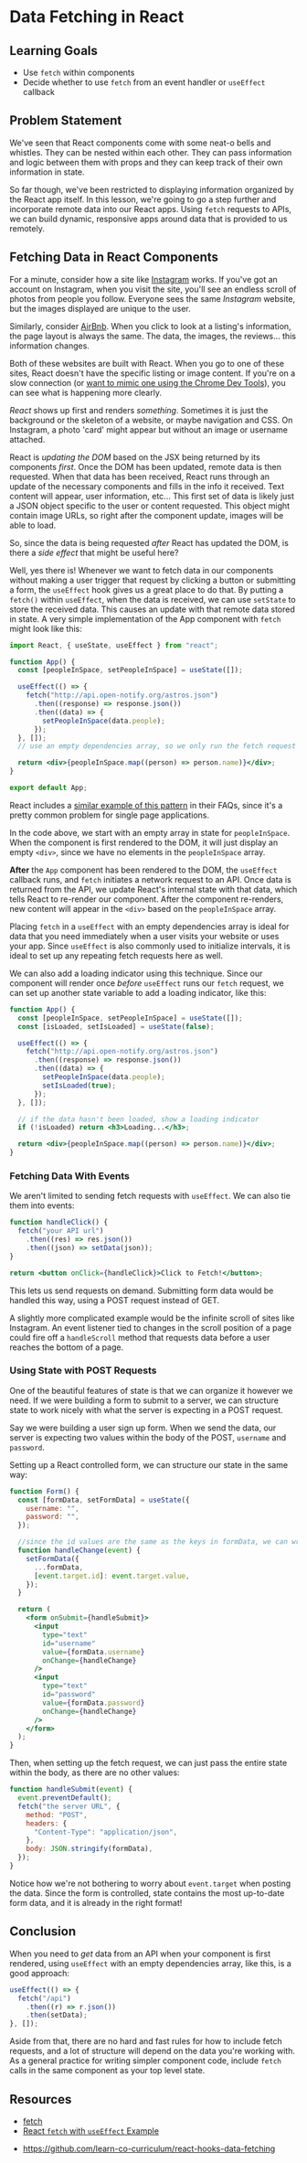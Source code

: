 # Data Fetching in React

## Learning Goals

- Use `fetch` within components
- Decide whether to use `fetch` from an event handler or `useEffect` callback

## Problem Statement

We've seen that React components come with some neat-o bells and whistles. They
can be nested within each other. They can pass information and logic between
them with props and they can keep track of their own information in state.

So far though, we've been restricted to displaying information organized by the
React app itself. In this lesson, we're going to go a step further and
incorporate remote data into our React apps. Using `fetch` requests to APIs, we
can build dynamic, responsive apps around data that is provided to us remotely.

## Fetching Data in React Components

For a minute, consider how a site like [Instagram][insta] works. If you've got
an account on Instagram, when you visit the site, you'll see an endless scroll
of photos from people you follow. Everyone sees the same _Instagram_ website,
but the images displayed are unique to the user.

Similarly, consider [AirBnb][airbnb]. When you click to look at a listing's
information, the page layout is always the same. The data, the images, the
reviews... this information changes.

Both of these websites are built with React. When you go to one of these sites,
React doesn't have the specific listing or image content. If you're on a slow
connection (or [want to mimic one using the Chrome Dev Tools][fake3g]), you can
see what is happening more clearly.

_React_ shows up first and renders _something_. Sometimes it is just the
background or the skeleton of a website, or maybe navigation and CSS. On
Instagram, a photo 'card' might appear but without an image or username
attached.

React is _updating the DOM_ based on the JSX being returned by its components
_first_. Once the DOM has been updated, remote data is then requested. When that
data has been received, React runs through an update of the necessary components
and fills in the info it received. Text content will appear, user information,
etc... This first set of data is likely just a JSON object specific to the user
or content requested. This object might contain image URLs, so right after the
component update, images will be able to load.

So, since the data is being requested _after_ React has updated the DOM,
is there a _side effect_ that might be useful here?

Well, yes there is! Whenever we want to fetch data in our components without
making a user trigger that request by clicking a button or submitting a form,
the `useEffect` hook gives us a great place to do that. By
putting a `fetch()` within `useEffect`, when the data is received, we can use
`setState` to store the received data. This causes an update with that remote
data stored in state. A very simple implementation of the App component with
`fetch` might look like this:

```jsx
import React, { useState, useEffect } from "react";

function App() {
  const [peopleInSpace, setPeopleInSpace] = useState([]);

  useEffect(() => {
    fetch("http://api.open-notify.org/astros.json")
      .then((response) => response.json())
      .then((data) => {
        setPeopleInSpace(data.people);
      });
  }, []);
  // use an empty dependencies array, so we only run the fetch request ONCE

  return <div>{peopleInSpace.map((person) => person.name)}</div>;
}

export default App;
```

React includes a [similar example of this pattern][react ajax] in their FAQs,
since it's a pretty common problem for single page applications.

In the code above, we start with an empty array in state for `peopleInSpace`.
When the component is first rendered to the DOM, it will just display an empty
`<div>`, since we have no elements in the `peopleInSpace` array.

**After** the `App` component has been rendered to the DOM, the `useEffect`
callback runs, and `fetch` initiates a network request to an API. Once data is
returned from the API, we update React's internal state with that data, which
tells React to re-render our component. After the component re-renders, new
content will appear in the `<div>` based on the `peopleInSpace` array.

Placing `fetch` in a `useEffect` with an empty dependencies array is ideal for
data that you need immediately when a user visits your website or uses your app.
Since `useEffect` is also commonly used to initialize intervals, it is ideal to
set up any repeating fetch requests here as well.

We can also add a loading indicator using this technique. Since our component
will render once _before_ `useEffect` runs our `fetch` request, we can set up
another state variable to add a loading indicator, like this:

```jsx
function App() {
  const [peopleInSpace, setPeopleInSpace] = useState([]);
  const [isLoaded, setIsLoaded] = useState(false);

  useEffect(() => {
    fetch("http://api.open-notify.org/astros.json")
      .then((response) => response.json())
      .then((data) => {
        setPeopleInSpace(data.people);
        setIsLoaded(true);
      });
  }, []);

  // if the data hasn't been loaded, show a loading indicator
  if (!isLoaded) return <h3>Loading...</h3>;

  return <div>{peopleInSpace.map((person) => person.name)}</div>;
}
```

### Fetching Data With Events

We aren't limited to sending fetch requests with `useEffect`. We can also tie
them into events:

```jsx
function handleClick() {
  fetch("your API url")
    .then((res) => res.json())
    .then((json) => setData(json));
}

return <button onClick={handleClick}>Click to Fetch!</button>;
```

This lets us send requests on demand. Submitting form data would be handled this
way, using a POST request instead of GET.

A slightly more complicated example would be the infinite scroll of sites like
Instagram. An event listener tied to changes in the scroll position of a page
could fire off a `handleScroll` method that requests data before a user reaches
the bottom of a page.

### Using State with POST Requests

One of the beautiful features of state is that we can organize it however we
need. If we were building a form to submit to a server, we can structure state
to work nicely with what the server is expecting in a POST request.

Say we were building a user sign up form. When we send the data, our server is
expecting two values within the body of the POST, `username` and `password`.

Setting up a React controlled form, we can structure our state in the same way:

```jsx
function Form() {
  const [formData, setFormData] = useState({
    username: "",
    password: "",
  });

  //since the id values are the same as the keys in formData, we can write an abstract setFormData here
  function handleChange(event) {
    setFormData({
      ...formData,
      [event.target.id]: event.target.value,
    });
  }

  return (
    <form onSubmit={handleSubmit}>
      <input
        type="text"
        id="username"
        value={formData.username}
        onChange={handleChange}
      />
      <input
        type="text"
        id="password"
        value={formData.password}
        onChange={handleChange}
      />
    </form>
  );
}
```

Then, when setting up the fetch request, we can just pass the entire state
within the body, as there are no other values:

```jsx
function handleSubmit(event) {
  event.preventDefault();
  fetch("the server URL", {
    method: "POST",
    headers: {
      "Content-Type": "application/json",
    },
    body: JSON.stringify(formData),
  });
}
```

Notice how we're not bothering to worry about `event.target` when posting the
data. Since the form is controlled, state contains the most up-to-date form
data, and it is already in the right format!

## Conclusion

When you need to _get_ data from an API when your component is first rendered,
using `useEffect` with an empty dependencies array, like this, is a good
approach:

```js
useEffect(() => {
  fetch("/api")
    .then((r) => r.json())
    .then(setData);
}, []);
```

Aside from that, there are no hard and fast rules for how to include fetch
requests, and a lot of structure will depend on the data you're working with. As
a general practice for writing simpler component code, include `fetch` calls in
the same component as your top level state.

## Resources

- [fetch](https://developer.mozilla.org/en-US/docs/Web/API/Fetch_API/Using_Fetch)
- [React `fetch` with `useEffect` Example][react ajax]

[insta]: https://www.instagram.com/
[airbnb]: https://airbnb.com/
[fake3g]: https://developer.chrome.com/docs/devtools/network/reference#throttling
[react ajax]: https://reactjs.org/docs/faq-ajax.html#example-using-ajax-results-to-set-local-state

- https://github.com/learn-co-curriculum/react-hooks-data-fetching
